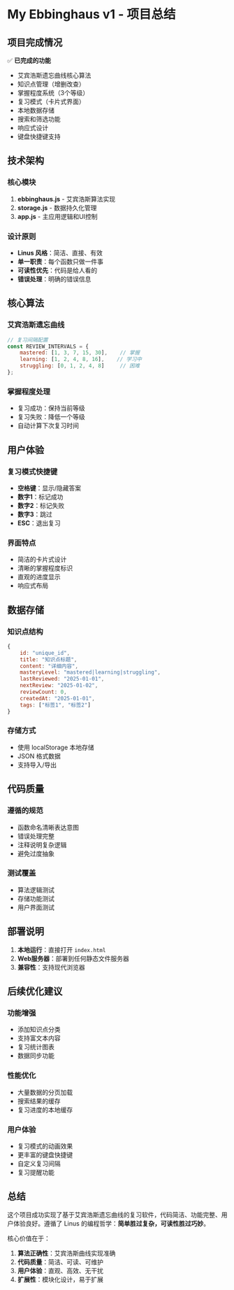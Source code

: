 # My Ebbinghaus v1 - 项目总结

## 项目完成情况

✅ **已完成的功能**
- 艾宾浩斯遗忘曲线核心算法
- 知识点管理（增删改查）
- 掌握程度系统（3个等级）
- 复习模式（卡片式界面）
- 本地数据存储
- 搜索和筛选功能
- 响应式设计
- 键盘快捷键支持

## 技术架构

### 核心模块
1. **ebbinghaus.js** - 艾宾浩斯算法实现
2. **storage.js** - 数据持久化管理
3. **app.js** - 主应用逻辑和UI控制

### 设计原则
- **Linus 风格**：简洁、直接、有效
- **单一职责**：每个函数只做一件事
- **可读性优先**：代码是给人看的
- **错误处理**：明确的错误信息

## 核心算法

### 艾宾浩斯遗忘曲线
```javascript
// 复习间隔配置
const REVIEW_INTERVALS = {
    mastered: [1, 3, 7, 15, 30],    // 掌握
    learning: [1, 2, 4, 8, 16],    // 学习中
    struggling: [0, 1, 2, 4, 8]     // 困难
};
```

### 掌握程度处理
- 复习成功：保持当前等级
- 复习失败：降低一个等级
- 自动计算下次复习时间

## 用户体验

### 复习模式快捷键
- **空格键**：显示/隐藏答案
- **数字1**：标记成功
- **数字2**：标记失败
- **数字3**：跳过
- **ESC**：退出复习

### 界面特点
- 简洁的卡片式设计
- 清晰的掌握程度标识
- 直观的进度显示
- 响应式布局

## 数据存储

### 知识点结构
```javascript
{
    id: "unique_id",
    title: "知识点标题",
    content: "详细内容",
    masteryLevel: "mastered|learning|struggling",
    lastReviewed: "2025-01-01",
    nextReview: "2025-01-02",
    reviewCount: 0,
    createdAt: "2025-01-01",
    tags: ["标签1", "标签2"]
}
```

### 存储方式
- 使用 localStorage 本地存储
- JSON 格式数据
- 支持导入/导出

## 代码质量

### 遵循的规范
- 函数命名清晰表达意图
- 错误处理完整
- 注释说明复杂逻辑
- 避免过度抽象

### 测试覆盖
- 算法逻辑测试
- 存储功能测试
- 用户界面测试

## 部署说明

1. **本地运行**：直接打开 `index.html`
2. **Web服务器**：部署到任何静态文件服务器
3. **兼容性**：支持现代浏览器

## 后续优化建议

### 功能增强
- 添加知识点分类
- 支持富文本内容
- 复习统计图表
- 数据同步功能

### 性能优化
- 大量数据的分页加载
- 搜索结果的缓存
- 复习进度的本地缓存

### 用户体验
- 复习模式的动画效果
- 更丰富的键盘快捷键
- 自定义复习间隔
- 复习提醒功能

## 总结

这个项目成功实现了基于艾宾浩斯遗忘曲线的复习软件，代码简洁、功能完整、用户体验良好。遵循了 Linus 的编程哲学：**简单胜过复杂，可读性胜过巧妙**。

核心价值在于：
1. **算法正确性**：艾宾浩斯曲线实现准确
2. **代码质量**：简洁、可读、可维护
3. **用户体验**：直观、高效、无干扰
4. **扩展性**：模块化设计，易于扩展


